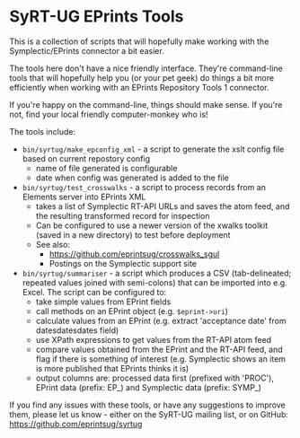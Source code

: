 # SyRT-UG EPrints Tools

This is a collection of scripts that will hopefully make working with the Symplectic/EPrints connector a bit easier.

The tools here don't have a nice friendly interface. They're command-line tools that will hopefully help you (or your
pet geek) do things a bit more efficiently when working with an EPrints Repository Tools 1 connector.

If you're happy on the command-line, things should make sense.
If you're not, find your local friendly computer-monkey who is!

The tools include:
* `bin/syrtug/make_epconfig_xml` - a script to generate the xslt config file based on current repostory config
    * name of file generated is configurable
    * date when config was generated is added to the file
* `bin/syrtug/test_crosswalks` - a script to process records from an Elements server into EPrints XML
    * takes a list of Symplectic RT-API URLs and saves the atom feed, and the resulting transformed record for inspection
	* Can be configured to use a newer version of the xwalks toolkit (saved in a new directory) to test before deployment
    * See also: 
        * https://github.com/eprintsug/crosswalks_sgul
        * Postings on the Symplectic support site
* `bin/syrtug/summariser` - a script which produces a CSV (tab-delineated; repeated values joined with semi-colons) that can be imported into e.g. Excel. The script can be configured to:
    * take simple values from EPrint fields
	* call methods on an EPrint object (e.g. `$eprint->uri`)
	* calculate values from an EPrint (e.g. extract 'acceptance date' from datesdatesdates field)
	* use XPath expressions to get values from the RT-API atom feed
	* compare values obtained from the EPrint and the RT-API feed, and flag if there is something of interest (e.g. Symplectic shows an item is more published that EPrints thinks it is)
	* output columns are: processed data first (prefixed with 'PROC'), EPrint data (prefix: EP_) and Symplectic data (prefix: SYMP_)

If you find any issues with these tools, or have any suggestions to improve them, please let us know - either on the SyRT-UG mailing list, or on GitHub: https://github.com/eprintsug/syrtug
